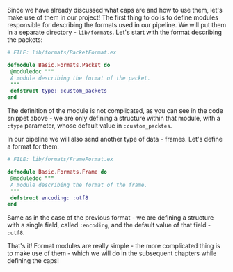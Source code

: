 Since we have already discussed what caps are and how to use them, let's make use of them in our project!
The first thing to do is to define modules responsible for describing the formats used in our pipeline.
We will put them in a separate directory - `lib/formats`. Let's start with the format describing the packets:
```Elixir
# FILE: lib/formats/PacketFormat.ex

defmodule Basic.Formats.Packet do
 @moduledoc """
 A module describing the format of the packet.
 """
 defstruct type: :custom_packets
end
```

The definition of the module is not complicated, as you can see in the code snippet above - we are only defining a structure within that module, with a `:type` parameter, whose default value in `:custom_packtes`.

In our pipeline we will also send another type of data - frames. Let's define a format for them:
```Elixir
# FILE: lib/formats/FrameFormat.ex

defmodule Basic.Formats.Frame do
 @moduledoc """
 A module describing the format of the frame.
 """
 defstruct encoding: :utf8
end
```
Same as in the case of the previous format - we are defining a structure with a single field, called `:encoding`, and the default value of that field - `:utf8`.

That's it! Format modules are really simple - the more complicated thing is to make use of them - which we will do in the subsequent chapters while defining the caps!